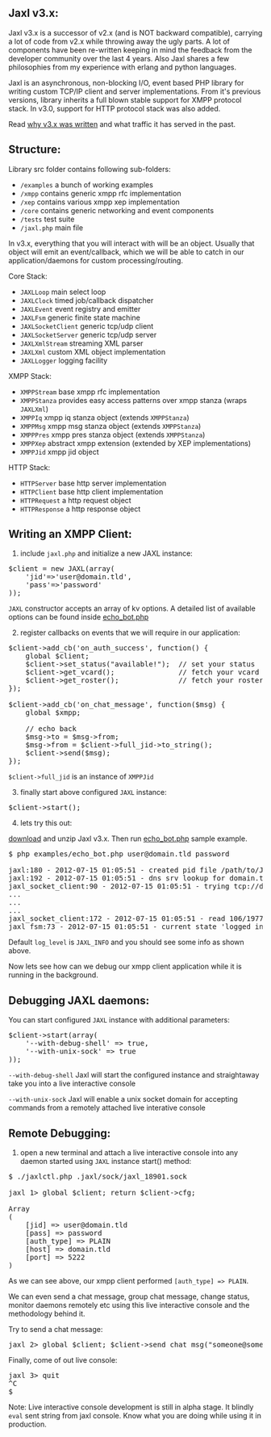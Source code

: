 Jaxl v3.x:
-----------
Jaxl v3.x is a successor of v2.x (and is NOT backward compatible), 
carrying a lot of code from v2.x while throwing away the ugly parts.
A lot of components have been re-written keeping in mind the feedback from
the developer community over the last 4 years. Also Jaxl shares a few
philosophies from my experience with erlang and python languages.

Jaxl is an asynchronous, non-blocking I/O, event based PHP library 
for writing custom TCP/IP client and server implementations. 
From it's previous versions, library inherits a full blown stable support 
for XMPP protocol stack. In v3.0, support for HTTP protocol stack was 
also added.

Read [why v3.x was written](https://groups.google.com/d/msg/jaxl/hjARH6oQEQo/vQ3RP5O5dLUJ) 
and what traffic it has served in the past.

Structure:
----------
Library src folder contains following sub-folders:

* `/examples`       a bunch of working examples
* `/xmpp`           contains generic xmpp rfc implementation
* `/xep`            contains various xmpp xep implementation
* `/core`           contains generic networking and event components
* `/tests`          test suite
* `/jaxl.php`       main file

In v3.x, everything that you will interact with will be an object. Usually 
that object will emit an event/callback, which we will be able to catch
in our application/daemons for custom processing/routing.

Core Stack:

* `JAXLLoop`            main select loop
* `JAXLClock`           timed job/callback dispatcher
* `JAXLEvent`           event registry and emitter
* `JAXLFsm`             generic finite state machine
* `JAXLSocketClient`    generic tcp/udp client
* `JAXLSocketServer`    generic tcp/udp server
* `JAXLXmlStream`       streaming XML parser
* `JAXLXml`             custom XML object implementation
* `JAXLLogger`          logging facility

XMPP Stack:

* `XMPPStream`          base xmpp rfc implementation
* `XMPPStanza`          provides easy access patterns over xmpp stanza (wraps `JAXLXml`)
* `XMPPIq`              xmpp iq stanza object (extends `XMPPStanza`)
* `XMPPMsg`             xmpp msg stanza object (extends `XMPPStanza`)
* `XMPPPres`            xmpp pres stanza object (extends `XMPPStanza`)
* `XMPPXep`             abstract xmpp extension (extended by XEP implementations)
* `XMPPJid`             xmpp jid object

HTTP Stack:

* `HTTPServer`          base http server implementation
* `HTTPClient`          base http client implementation
* `HTTPRequest`         a http request object
* `HTTPResponse`        a http response object

Writing an XMPP Client:
------------------------
1) include `jaxl.php` and initialize a new JAXL instance:

<pre>
$client = new JAXL(array(
    'jid'=>'user@domain.tld', 
    'pass'=>'password'
));
</pre>

`JAXL` constructor accepts an array of kv options. A detailed 
list of available options can be found inside [echo_bot.php](https://github.com/abhinavsingh/JAXL/blob/v3.x/examples/echo_bot.php)

2) register callbacks on events that we will require in our application:

<pre>
$client->add_cb('on_auth_success', function() {
	global $client;
	$client->set_status("available!");  // set your status
	$client->get_vcard();               // fetch your vcard
	$client->get_roster();              // fetch your roster list
});

$client->add_cb('on_chat_message', function($msg) {
	global $xmpp;
	
	// echo back
	$msg->to = $msg->from;
	$msg->from = $client->full_jid->to_string();
	$client->send($msg);
});
</pre>

`$client->full_jid` is an instance of `XMPPJid`

3) finally start above configured `JAXL` instance:

<pre>
$client->start();
</pre>

4) lets try this out:

[download](https://github.com/abhinavsingh/JAXL/tarball/v3.x) and unzip Jaxl v3.x. Then run [echo_bot.php](https://github.com/abhinavsingh/JAXL/blob/v3.x/examples/echo_bot.php) sample example.

<pre>
$ php examples/echo_bot.php user@domain.tld password

jaxl:180 - 2012-07-15 01:05:51 - created pid file /path/to/JAXL/.jaxl/run/jaxl_18901.pid
jaxl:192 - 2012-07-15 01:05:51 - dns srv lookup for domain.tld
jaxl_socket_client:90 - 2012-07-15 01:05:51 - trying tcp://domain.tld:5222
...
...
...
jaxl_socket_client:172 - 2012-07-15 01:05:51 - read 106/1977 of data
jaxl_fsm:73 - 2012-07-15 01:05:51 - current state 'logged_in'
</pre>

Default `log_level` is `JAXL_INFO` and you should see some info as shown above.

Now lets see how can we debug our xmpp client application 
while it is running in the background.

Debugging JAXL daemons:
------------------------

You can start configured `JAXL` instance with additional parameters:

<pre>
$client->start(array(
    '--with-debug-shell' => true,
    '--with-unix-sock' => true
));
</pre>

`--with-debug-shell` Jaxl will start the configured instance
and straightaway take you into a live interactive console

`--with-unix-sock` Jaxl will enable a unix socket domain 
for accepting commands from a remotely attached 
live interative console

Remote Debugging:
------------------

1) open a new terminal and attach a live interactive console
   into any daemon started using `JAXL` instance start() method:

<pre>
$ ./jaxlctl.php .jaxl/sock/jaxl_18901.sock 

jaxl 1> global $client; return $client->cfg;

Array
(
    [jid] => user@domain.tld
    [pass] => password
    [auth_type] => PLAIN
    [host] => domain.tld
    [port] => 5222
)
</pre>

As we can see above, our xmpp client performed `[auth_type] => PLAIN`.

We can even send a chat message, group chat message, change status, 
monitor daemons remotely etc using this live interactive console and 
the methodology behind it.

Try to send a chat message:

<pre>
jaxl 2> global $client; $client->send_chat_msg("someone@somewhere.com", "hello buddy");
</pre>

Finally, come of out live console:

<pre>
jaxl 3> quit
^C
$ 
</pre>

Note: Live interactive console development is still in alpha stage.
      It blindly `eval` sent string from jaxl console.
      Know what you are doing while using it in production.
      
